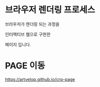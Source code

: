 # 브라우저 렌더링 프로세스

브라우저가 렌더링 되는 과정을

인터렉티브 웹으로 구현한

페이지 입니다.

# PAGE 이동

https://artvelop.github.io/crp-page
